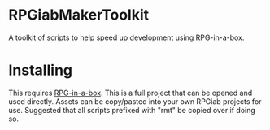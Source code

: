 # RPGiabMakerToolkit
A toolkit of scripts to help speed up development using RPG-in-a-box.

# Installing

This requires [RPG-in-a-box](https://rpginabox.com). This is a full project that can be opened and
used directly. Assets can be copy/pasted into your own RPGiab projects for use. Suggested that
all scripts prefixed with "rmt" be copied over if doing so.
